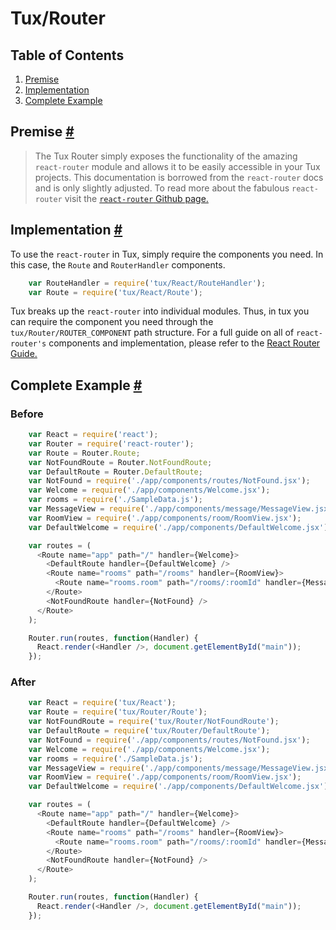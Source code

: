 # Tux/Router

## Table of Contents
<ol>
  <li><a href="#Premise">Premise</a></li>
  <li><a href="#Implementation">Implementation</a></li>
  <li><a href="#Complete-Example">Complete Example</a></li>
</ol>

## <a id="Premise"></a>Premise [#](#Premise)
>The Tux Router simply exposes the functionality of the amazing `react-router` module and allows it to be easily accessible in your Tux projects. This documentation is borrowed from the `react-router` docs and is only slightly adjusted. To read more about the fabulous `react-router` visit the [`react-router` Github page.](https://github.com/rackt/react-router)

## <a id="Implementation"></a>Implementation [#](#Implementation)
To use the `react-router` in Tux, simply require the components you need. In this case, the `Route` and `RouterHandler` components.

```javascript
    var RouteHandler = require('tux/React/RouteHandler');
    var Route = require('tux/React/Route');
```

Tux breaks up the `react-router` into individual modules. Thus, in tux you can require the component you need through the `tux/Router/ROUTER_COMPONENT` path structure. For a full guide on all of `react-router's` components and implementation, please refer to the [React Router Guide.](https://github.com/rackt/react-router/blob/master/docs/guides/overview.md)

## <a id="Complete-Example"></a>Complete Example [#](#Complete-Example)

### Before

```javascript
    var React = require('react');
    var Router = require('react-router');
    var Route = Router.Route;
    var NotFoundRoute = Router.NotFoundRoute;
    var DefaultRoute = Router.DefaultRoute;
    var NotFound = require('./app/components/routes/NotFound.jsx');
    var Welcome = require('./app/components/Welcome.jsx');
    var rooms = require('./SampleData.js');
    var MessageView = require('./app/components/message/MessageView.jsx');
    var RoomView = require('./app/components/room/RoomView.jsx');
    var DefaultWelcome = require('./app/components/DefaultWelcome.jsx');

    var routes = (
      <Route name="app" path="/" handler={Welcome}>
        <DefaultRoute handler={DefaultWelcome} />
        <Route name="rooms" path="/rooms" handler={RoomView}>
          <Route name="rooms.room" path="/rooms/:roomId" handler={MessageView} />
        </Route>
        <NotFoundRoute handler={NotFound} />
      </Route>
    );

    Router.run(routes, function(Handler) {
      React.render(<Handler />, document.getElementById("main"));
    });
```

### After

```javascript
    var React = require('tux/React');
    var Route = require('tux/Router/Route');
    var NotFoundRoute = require('tux/Router/NotFoundRoute');
    var DefaultRoute = require('tux/Router/DefaultRoute');
    var NotFound = require('./app/components/routes/NotFound.jsx');
    var Welcome = require('./app/components/Welcome.jsx');
    var rooms = require('./SampleData.js');
    var MessageView = require('./app/components/message/MessageView.jsx');
    var RoomView = require('./app/components/room/RoomView.jsx');
    var DefaultWelcome = require('./app/components/DefaultWelcome.jsx');

    var routes = (
      <Route name="app" path="/" handler={Welcome}>
        <DefaultRoute handler={DefaultWelcome} />
        <Route name="rooms" path="/rooms" handler={RoomView}>
          <Route name="rooms.room" path="/rooms/:roomId" handler={MessageView} />
        </Route>
        <NotFoundRoute handler={NotFound} />
      </Route>
    );

    Router.run(routes, function(Handler) {
      React.render(<Handler />, document.getElementById("main"));
    });
```
